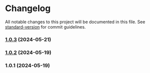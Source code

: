 # Changelog

All notable changes to this project will be documented in this file. See [standard-version](https://github.com/conventional-changelog/standard-version) for commit guidelines.

### [1.0.3](https://github.com/Visionary-Code-Works/vcw-scss-layout/compare/v1.0.2...v1.0.3) (2024-05-21)

### [1.0.2](https://github.com/Visionary-Code-Works/vcw-scss-layout/compare/v1.0.1...v1.0.2) (2024-05-19)

### 1.0.1 (2024-05-19)

